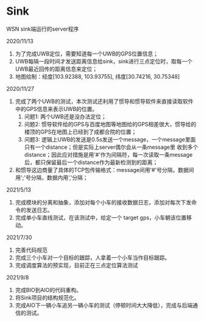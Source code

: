# Sink
WSN sink端运行的server程序

2020/11/13
1. 为了完成UWB定位，需要知道每一个UWB的GPS位置信息；
2. UWB每隔一段时间才发送距离信息给sink，sink进行三点定位时，取每一个UWB最近回传的距离信息来定位；
3. 地图绘制：经度[103.92388, 103.93755], 纬度[30.74216, 30.75348]

2020/11/27
1. 完成了两个UWB的测试，本次测试还利用了惯导和惯导软件来直接读取软件中的GPS信息来表示UWB的位置。
    1) 问题1: 两个UWB还是没办法定位；
    2) 问题2: 惯导软件给的GPS与百度地图等地图给的GPS相差很大，惯导给的楼顶的GPS在地图上已经到了成都合院的位置；
    3) 问题3: 逻辑上UWB的发送是0.5s发送一个message，一个message里面只有一个distance；但是实际上server偶尔会从一条message里
    收到多个distance；因此应对措施是用'#'作为间隔符，每一次读取一条message后，都只保留最后一个distance作为最新检测到的距离；
2. 和惯导这边商量了具体的TCP包传输格式：message间用'#'号分隔，数据间用';'号分隔，数据内用','分隔；

2021/5/13
1. 完成模块的分离和抽象，添加对每个小车的接收数据日志，添加对每次下发命令的发送日志。
2. 完成单小车直线测试，在该测试中，给定一个 target gps，小车朝该位置移动。

2021/7/30
1. 完善代码规范
2. 完成三个小车对一个目标的跟踪，人拿着一个小车当作目标跟踪。
3. 完成调度算法的预实现，目前正在三点定位算法测试

2021/9/8
1. 完成BIO到AIO的代码重构。
2. 将Sink项目的结构规范化。
3. 完成AIO下一辆小车追另一辆小车的测试（停顿时间大大降低），完成与后端通信的测试。

